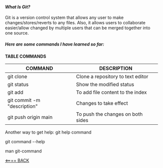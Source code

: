 #### **_What Is Git?_**

Git is a version control system that allows any user to make changes/stores/reverts to any files. Also, it allows users to collaborate easier/allow changed by multiple users that can be merged together into one source.

##### **Here are some commands I have learned so far:**

**TABLE COMMANDS**

| COMMAND                     | DESCRIPTION                       |
| --------------------------- | --------------------------------- |
| git clone                   | Clone a repository to text editor |
| git status                  | Show the modified status          |
| git add                     | To add file content to the index  |
| git commit -m "description" | Changes to take effect            |
| git push origin main        | To push the changes on both sides |

Another way to get help:
git help command

git command --help

man git-command

[<==== BACK](cloud.md)
